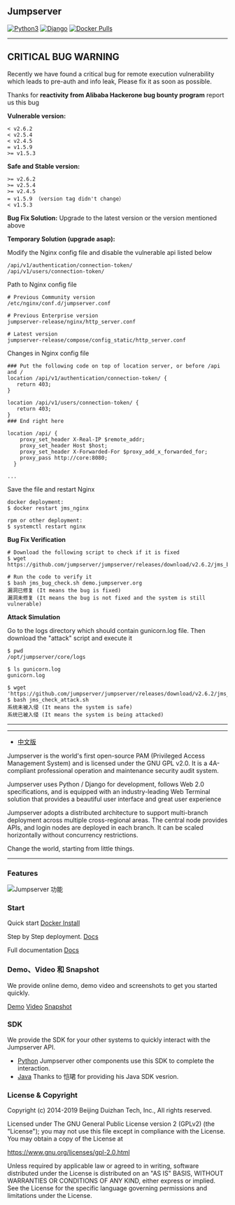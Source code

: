 ## Jumpserver 

[![Python3](https://img.shields.io/badge/python-3.6-green.svg?style=plastic)](https://www.python.org/)
[![Django](https://img.shields.io/badge/django-2.2-brightgreen.svg?style=plastic)](https://www.djangoproject.com/)
[![Docker Pulls](https://img.shields.io/docker/pulls/jumpserver/jms_all.svg)](https://hub.docker.com/u/jumpserver)

---- 
## CRITICAL BUG WARNING

Recently we have found a critical bug for remote execution vulnerability which leads to pre-auth and info leak, Please fix it as soon as possible.

Thanks for **reactivity from Alibaba Hackerone bug bounty program** report us this bug

**Vulnerable version:**
```
< v2.6.2
< v2.5.4
< v2.4.5 
= v1.5.9
>= v1.5.3
```

**Safe and Stable version:**
```
>= v2.6.2
>= v2.5.4
>= v2.4.5 
= v1.5.9 （version tag didn't change）
< v1.5.3
```

**Bug Fix Solution:**
Upgrade to the latest version or the version mentioned above


**Temporary Solution (upgrade asap):**

Modify the Nginx config file and disable the vulnerable api listed below

```
/api/v1/authentication/connection-token/
/api/v1/users/connection-token/
```

Path to Nginx config file

```
# Previous Community version
/etc/nginx/conf.d/jumpserver.conf

# Previous Enterprise version
jumpserver-release/nginx/http_server.conf
 
# Latest version
jumpserver-release/compose/config_static/http_server.conf
```

Changes in Nginx config file

```
### Put the following code on top of location server, or before /api and /
location /api/v1/authentication/connection-token/ {
   return 403;
}
 
location /api/v1/users/connection-token/ {
   return 403;
}
### End right here
 
location /api/ {
    proxy_set_header X-Real-IP $remote_addr;
    proxy_set_header Host $host;
    proxy_set_header X-Forwarded-For $proxy_add_x_forwarded_for;
    proxy_pass http://core:8080;
  }
 
...
```

Save the file and restart Nginx

```
docker deployment: 
$ docker restart jms_nginx

rpm or other deployment:
$ systemctl restart nginx

```

**Bug Fix Verification**

```
# Download the following script to check if it is fixed
$ wget https://github.com/jumpserver/jumpserver/releases/download/v2.6.2/jms_bug_check.sh 

# Run the code to verify it
$ bash jms_bug_check.sh demo.jumpserver.org
漏洞已修复 (It means the bug is fixed)
漏洞未修复 (It means the bug is not fixed and the system is still vulnerable)
```


**Attack Simulation**

Go to the logs directory which should contain gunicorn.log file. Then download the "attack" script and execute it

```
$ pwd
/opt/jumpserver/core/logs

$ ls gunicorn.log
gunicorn.log

$ wget 'https://github.com/jumpserver/jumpserver/releases/download/v2.6.2/jms_check_attack.sh'
$ bash jms_check_attack.sh
系统未被入侵 (It means the system is safe)
系统已被入侵 (It means the system is being attacked)
```

--------------------------

----

- [中文版](https://github.com/jumpserver/jumpserver/blob/master/README.md)

Jumpserver is the world's first open-source PAM (Privileged Access Management System) and is licensed under the GNU GPL v2.0. It is a 4A-compliant professional operation and maintenance security audit system.

Jumpserver uses Python / Django for development, follows Web 2.0 specifications, and is equipped with an industry-leading Web Terminal solution that provides a beautiful user interface and great user experience

Jumpserver adopts a distributed architecture to support multi-branch deployment across multiple cross-regional areas. The central node provides APIs, and login nodes are deployed in each branch. It can be scaled horizontally without concurrency restrictions.

Change the world, starting from little things.

----

### Features

 ![Jumpserver 功能](https://jumpserver-release.oss-cn-hangzhou.aliyuncs.com/Jumpserver148.jpeg "Jumpserver 功能")

### Start 

Quick start  [Docker Install](http://docs.jumpserver.org/zh/docs/dockerinstall.html)

Step by Step deployment. [Docs](http://docs.jumpserver.org/zh/docs/step_by_step.html)

Full documentation [Docs](http://docs.jumpserver.org)

### Demo、Video 和 Snapshot

We provide online demo, demo video and screenshots to get you started quickly.

[Demo](https://demo.jumpserver.org/auth/login/?next=/)
[Video](https://fit2cloud2-offline-installer.oss-cn-beijing.aliyuncs.com/tools/Jumpserver%20%E4%BB%8B%E7%BB%8Dv1.4.mp4)
[Snapshot](http://docs.jumpserver.org/zh/docs/snapshot.html)

### SDK

We provide the SDK for your other systems to quickly interact with the Jumpserver API.

- [Python](https://github.com/jumpserver/jumpserver-python-sdk) Jumpserver other components use this SDK to complete the interaction.
- [Java](https://github.com/KaiJunYan/jumpserver-java-sdk.git) Thanks to 恺珺 for providing his Java SDK vesrion.


### License & Copyright
Copyright (c) 2014-2019 Beijing Duizhan Tech, Inc., All rights reserved.

Licensed under The GNU General Public License version 2 (GPLv2)  (the "License"); you may not use this file except in compliance with the License. You may obtain a copy of the License at

https://www.gnu.org/licenses/gpl-2.0.html

Unless required by applicable law or agreed to in writing, software distributed under the License is distributed on an "AS IS" BASIS, WITHOUT WARRANTIES OR CONDITIONS OF ANY KIND, either express or implied. See the License for the specific language governing permissions and limitations under the License.
